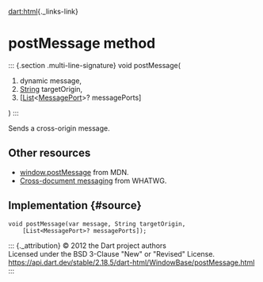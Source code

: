 [dart:html](../../dart-html/dart-html-library){._links-link}

postMessage method
==================

::: {.section .multi-line-signature}
void postMessage(

1.  dynamic message,
2.  [String](../../dart-core/string-class) targetOrigin,
3.  \[[List](../../dart-core/list-class)\<[MessagePort](../messageport-class)\>?
    messagePorts\]

)
:::

Sends a cross-origin message.

Other resources
---------------

-   [window.postMessage](https://developer.mozilla.org/en-US/docs/Web/API/Window.postMessage)
    from MDN.
-   [Cross-document
    messaging](https://html.spec.whatwg.org/multipage/comms.html#web-messaging)
    from WHATWG.

Implementation {#source}
--------------

``` {.language-dart data-language="dart"}
void postMessage(var message, String targetOrigin,
    [List<MessagePort>? messagePorts]);
```

::: {._attribution}
© 2012 the Dart project authors\
Licensed under the BSD 3-Clause \"New\" or \"Revised\" License.\
<https://api.dart.dev/stable/2.18.5/dart-html/WindowBase/postMessage.html>
:::

